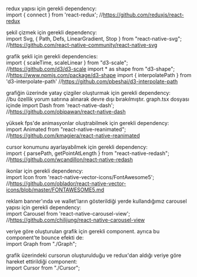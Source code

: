 redux yapısı için gerekli dependency:      
import { connect } from 'react-redux';
//https://github.com/reduxjs/react-redux

şekil çizmek için gerekli dependency:   
import Svg, { Path, Defs, LinearGradient, Stop } from "react-native-svg";
//https://github.com/react-native-community/react-native-svg

grafik şekli için gerekli dependencies:     
import { scaleTime, scaleLinear } from "d3-scale";
//https://github.com/d3/d3-scale
import * as shape from "d3-shape";
//https://www.npmjs.com/package/d3-shape
import { interpolatePath } from 'd3-interpolate-path'
//https://github.com/pbeshai/d3-interpolate-path

grafiğin üzerinde yatay çizgiler oluşturmak için gerekli dependency:    
//bu özellik yorum satırına alınarak devre dışı bırakılmıştır. graph.tsx dosyası içinde 
import Dash from 'react-native-dash';
//https://github.com/obipawan/react-native-dash

yüksek fps'de animasyonlar oluştrabilmek için gerekli dependency:   
import Animated from "react-native-reanimated";
//https://github.com/kmagiera/react-native-reanimated

cursor konumunu ayarlayabilmek için gerekli dependency:     
import { parsePath, getPointAtLength } from "react-native-redash";
//https://github.com/wcandillon/react-native-redash

ikonlar için gerekli dependency:    
import Icon from 'react-native-vector-icons/FontAwesome5';
//https://github.com/oblador/react-native-vector-icons/blob/master/FONTAWESOME5.md

reklam banner'ında ve wallet'ların gösterildiği yerde kullandığımız carousel yapısı için gerekli dependency:    
import Carousel from 'react-native-carousel-view';
//https://github.com/chilijung/react-native-carousel-view

veriye göre oluşturulan grafik için gerekli component. ayrıca bu component'te bounce efekti de:     
import Graph from "./Graph";

grafik üzerindeki cursorun oluşturulduğu ve redux'dan aldığı veriye göre hareket ettirildiği component:     
import Cursor from "./Cursor";
